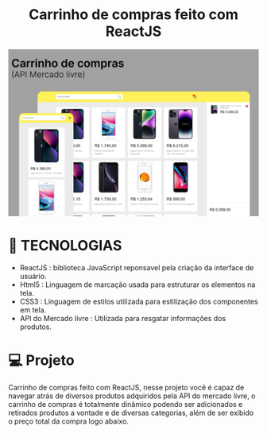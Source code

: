 <h1 align="center"> Carrinho de compras feito com ReactJS </h1>

<p align="center">
  <img alt="imagem do projeto" src="./.github/pic1.png">
</p>

# 🚀 TECNOLOGIAS 

- ReactJS : biblioteca JavaScript reponsavel pela criação da interface de usuário.
- Html5 : Linguagem de marcação usada para estruturar os elementos na tela.
- CSS3 : Linguagem de estilos utilizada para estilização dos componentes em tela.
- API do Mercado livre : Utilizada para resgatar informações dos produtos.

# 💻 Projeto 

Carrinho de compras feito com ReactJS, nesse projeto você é capaz de navegar atrás de diversos produtos  adquiridos pela API do mercado livre, o carrinho de compras é totalmente dinâmico podendo ser adicionados e retirados produtos a vontade e de diversas categorias, além de ser exibido o preço total da compra logo abaixo.


